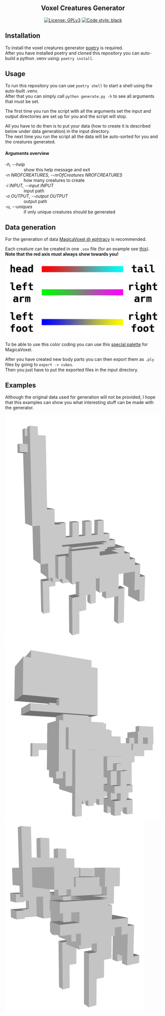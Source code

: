 <h2 align="center">Voxel Creatures Generator</h2>

<p align="center">
<a href="https://github.com/RaulSimpetru/voxel-creatures-generator/blob/main/LICENSE"><img alt="License: GPLv3" src="https://img.shields.io/static/v1?label=license&message=GPLv3&color=informational"></a>
<a href="https://github.com/psf/black"><img alt="Code style: black" src="https://img.shields.io/badge/code%20style-black-000000.svg"></a>
</p>

## Installation

To install the voxel creatures generator [poetry](https://python-poetry.org/docs/) is required.  
After you have installed poetry and cloned this repository you can auto-build a python .venv using: `poetry install`.

## Usage

To run this repository you can use `poetry shell` to start a shell using the auto-built .venv.  
After that you can simply call `python generate.py -h` to see all arguments that must be set. 

The first time you run the script with all the arguments set the input and
output directories are set up for you and the script will stop.  

All you have to do then is to put your data (how to create it is described below under data generation) in
the input directory.   
The next time you run the script all the data will be auto-sorted for you and the creatures generated.

#### Arguments overview

*-h, --help*  
&emsp;&emsp;&emsp;&emsp; show this help message and exit  
*-n NROFCREATURES, --nrOfCreatures NROFCREATURES*  
&emsp;&emsp;&emsp;&emsp; how many creatures to create  
*-i INPUT, --input INPUT*  
&emsp;&emsp;&emsp;&emsp; input path  
*-o OUTPUT, --output OUTPUT*  
&emsp;&emsp;&emsp;&emsp; output path  
*-u, --uniques*  
&emsp;&emsp;&emsp;&emsp; if only unique creatures should be generated

## Data generation

For the generation of data [MagicaVoxel @ ephtracy](https://ephtracy.github.io/#ss-carousel_ss) is recommended. 

Each creature can be created in one `.vox` file (for an example see [this](extra/example.vox)). **Note that the red axis must always show towards you!**

<img src="https://github.com/RaulSimpetru/voxel-creatures-generator/blob/main/extra/docs/body_parts_color_chart.png" alt="alt text"/>

To be able to use this color coding you can use this [special palette](extra/special_pal.png) for MagicaVoxel.

After you have created new body parts you can then export them as `.ply` files by going to `export -> cubes`.  
Then you just have to put the exported files in the input directory.

## Examples
Although the original data used for generation will not be provided, I hope that this examples can show you what 
interesting stuff can be made with the generator.

<a href="https://3dviewer.net/#model=https://raw.githubusercontent.com/RaulSimpetru/voxel-creatures-generator/main/extra/docs/example1.obj" target="_blank">
  <img src="https://github.com/RaulSimpetru/voxel-creatures-generator/blob/main/extra/docs/example1.png"/>
</a>

<a href="https://3dviewer.net/#model=https://raw.githubusercontent.com/RaulSimpetru/voxel-creatures-generator/main/extra/docs/example2.obj" target="_blank">
  <img src="https://github.com/RaulSimpetru/voxel-creatures-generator/blob/main/extra/docs/example2.png"/>
</a>

<a href="https://3dviewer.net/#model=https://raw.githubusercontent.com/RaulSimpetru/voxel-creatures-generator/main/extra/docs/example3.obj" target="_blank">
  <img src="https://github.com/RaulSimpetru/voxel-creatures-generator/blob/main/extra/docs/example3.png"/>
</a>
